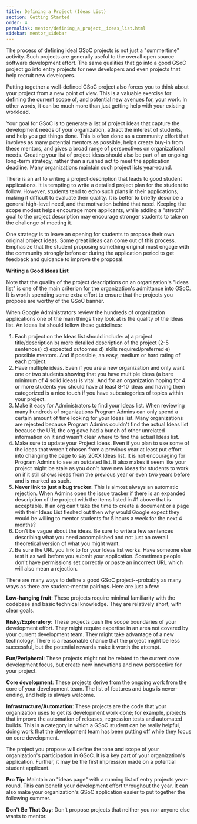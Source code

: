 ```yaml
---
title: Defining a Project (Ideas List)
section: Getting Started
order: 4
permalink: mentor/defining_a_project__ideas_list.html
sidebar: mentor_sidebar
---
```


The process of defining ideal GSoC projects is not just a "summertime" activity. Such projects are generally useful to the overall open source software development effort. The same qualities that go into a good GSoC project go into entry projects for new developers and even projects that help recruit new developers.

Putting together a well-defined GSoC project also forces you to think about your project from a new point of view. This is a valuable exercise for defining the current scope of, and potential new avenues for, your work. In other words, it can be much more than just getting help with your existing workload.

Your goal for GSoC is to generate a list of project ideas that capture the development needs of your organization, attract the interest of students, and help you get things done. This is often done as a community effort that involves as many potential mentors as possible, helps create buy-in from these mentors, and gives a broad range of perspectives on organizational needs. Creating your list of project ideas should also be part of an ongoing long-term strategy, rather than a rushed act to meet the application deadline. Many organizations maintain such project lists year-round.

There is an art to writing a project description that leads to good student applications. It is tempting to write a detailed project plan for the student to follow. However, students tend to echo such plans in their applications, making it difficult to evaluate their quality. It is better to briefly describe a general high-level need, and the motivation behind that need. Keeping the scope modest helps encourage more applicants, while adding a "stretch" goal to the project description may encourage stronger students to take on the challenge of meeting it.

One strategy is to leave an opening for students to propose their own original project ideas. Some great ideas can come out of this process. Emphasize that the student proposing something original must engage with the community strongly before or during the application period to get feedback and guidance to improve the proposal.

**Writing a Good Ideas List**

Note that the quality of the project descriptions on an organization's "Ideas list" is one of the main criterion for the organization's admittance into GSoC. It is worth spending some extra effort to ensure that the projects you propose are worthy of the GSoC banner.

When Google Administrators review the hundreds of organization applications one of the main things they look at is the quality of the Ideas list. An Ideas list should follow these guidelines:



1.  Each project on the Ideas list should include: a) a project title/description  b) more detailed description of the project (2-5 sentences) c) expected outcomes  d) skills required/preferred  e) possible mentors. And if possible, an easy, medium or hard rating of each project.
1.  Have multiple ideas. Even if you are a new organization and only want one or two students showing that you have multiple ideas (a bare minimum of 4 solid ideas) is vital. And for an organization hoping for 4 or more students you should have at least 8-10 ideas and having them categorized is a nice touch if you have subcategories of topics within your project.
1.  Make it easy for Administrators to find your Ideas list. When reviewing many hundreds of organizations Program Admins can only spend a certain amount of time looking for your Ideas list. Many organizations are rejected because Program Admins couldn't find the actual Ideas list because the URL the org gave had a bunch of other unrelated information on it and wasn't clear where to find the actual Ideas list. 
1.  Make sure to update your Project Ideas. Even if you plan to use some of the ideas that weren't chosen from a previous year at least put effort into changing the page to say 20XX Ideas list. It is not encouraging for Program Admins to see an outdated list. It also makes it seem like your project might be stale as you don't have new ideas for students to work on if it still shows ideas from the previous year or even two years before and is marked as such.
1.  **Never link to just a bug tracker**. This is almost always an automatic rejection. When Admins open the issue tracker if there is an expanded description of the project with the items listed in #1 above that is acceptable. If an org can't take the time to create a document or a page with their Ideas List fleshed out then why would Google expect they would be willing to mentor students for 5 hours a week for the next 4 months?  
1.  Don't be vague about the ideas. Be sure to write a few sentences describing what you need accomplished and not just an overall theoretical version of what you might want. 
1.  Be sure the URL you link to for your Ideas list works. Have someone else test it as well before you submit your application. Sometimes people don't have permissions set correctly or paste an incorrect URL which will also mean a rejection. 

There are many ways to define a good GSoC project--probably as many ways as there are student-mentor pairings. Here are just a few:

**Low-hanging fruit**: These projects require minimal familiarity with the codebase and basic technical knowledge. They are relatively short, with clear goals.

**Risky/Exploratory**: These projects push the scope boundaries of your development effort. They might require expertise in an area not covered by your current development team. They might take advantage of a new technology. There is a reasonable chance that the project might be less successful, but the potential rewards make it worth the attempt.

**Fun/Peripheral**: These projects might not be related to the current core development focus, but create new innovations and new perspective for your project.

**Core development**: These projects derive from the ongoing work from the core of your development team. The list of features and bugs is never-ending, and help is always welcome.

**Infrastructure/Automation**: These projects are the code that your organization uses to get its development work done; for example, projects that improve the automation of releases, regression tests and automated builds. This is a category in which a GSoC student can be really helpful, doing work that the development team has been putting off while they focus on core development.

The project you propose will define the tone and scope of your organization's participation in GSoC. It is a key part of your organization's application. Further, it may be the first impression made on a potential student applicant.

**Pro Tip**: Maintain an "ideas page" with a running list of entry projects year-round. This can benefit your development effort throughout the year. It can also make your organization's GSoC application easier to put together the following summer.

**Don't Be That Guy**: Don't propose projects that neither you nor anyone else wants to mentor.


